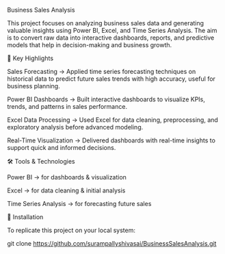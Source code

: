 Business Sales Analysis

This project focuses on analyzing business sales data and generating valuable insights using Power BI, Excel, and Time Series Analysis. The aim is to convert raw data into interactive dashboards, reports, and predictive models that help in decision-making and business growth.

🔑 Key Highlights

Sales Forecasting → Applied time series forecasting techniques on historical data to predict future sales trends with high accuracy, useful for business planning.

Power BI Dashboards → Built interactive dashboards to visualize KPIs, trends, and patterns in sales performance.

Excel Data Processing → Used Excel for data cleaning, preprocessing, and exploratory analysis before advanced modeling.

Real-Time Visualization → Delivered dashboards with real-time insights to support quick and informed decisions.

🛠 Tools & Technologies

Power BI → for dashboards & visualization

Excel → for data cleaning & initial analysis

Time Series Analysis → for forecasting future sales

🚀 Installation

To replicate this project on your local system:

git clone https://github.com/surampallyshivasai/BusinessSalesAnalysis.git